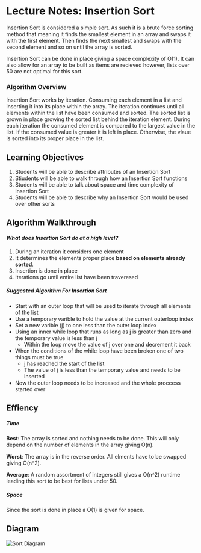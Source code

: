 # Lecture Notes: Insertion Sort
Insertion Sort is considered a simple sort. As such it is a brute force sorting method that meaning it finds the smallest element in an array and swaps it with the first element. Then finds the next smallest and swaps with the second element and so on until the array is sorted. 

Insertion Sort can be done in place giving a space complexity of O(1). It can also allow for an array to be built as items are recieved however, lists over 50 are not optimal for this sort. 

### Algorithm Overview
  Insertion Sort works by iteration. Consuming each element in a list and inserting it into its place within the array. The iteration continues until all elements within the list have been consumed and sorted. The sorted list is grown in place growing the sorted list behind the iteration element. During each iteration the consumed element is compared to the largest value in the list. If the consumed value is greater it is left in place. Otherwise, the vlaue is sorted into its proper place in the list.  

## Learning Objectives

1. Students will be able to describe attributes of an Insertion Sort
2. Stiudents will be able to walk through how an Insertion Sort functions
3. Students will be able to talk about space and time complexity of Insertion Sort
4. Students will be able to describe why an Insertion Sort would be used over other sorts

## **Algorithm Walkthrough**
#### *What does Insertion Sort do at a high level?*

1. During an iteration it considers one element 
2. It determines the elements proper place **based on elements already sorted**. 
3. Insertion is done in place
4. Iterations go until entire list have been traveresed

##### *Suggested Algorithm For Insertion Sort*
- Start with an outer loop that will be used to iterate through all elements of the list
- Use a temporary varible to hold the value at the current outerloop index
- Set a new varible (j) to one less than the outer loop index
- Using an inner while loop that runs as long as j is greater than zero and the temporary value is less than j
  - Within the loop move the value of j over one and decrement it back
- When the conditions of the while loop have been broken one of two things must be true
  - j has reached the start of the list
  - The value of j is less than the temporary value and needs to be inserted
- Now the outer loop needs to be increased and the whole proccess started over

## Effiency
##### *Time*
**Best**: The array is sorted and nothing needs to be done. This will only depend on the number of elements in the array giving O(n).

**Worst**: The array is in the reverse order. All elments have to be swapped giving O(n^2).

**Average**: A random assortment of integers still gives a O(n^2) runtime leading this sort to be best for lists under 50.

##### *Space*

Since the sort is done in place a O(1) is given for space. 


## Diagram
![Sort Diagram]()
